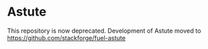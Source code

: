 Astute
======
This repository is now deprecated.
Development of Astute moved to https://github.com/stackforge/fuel-astute
